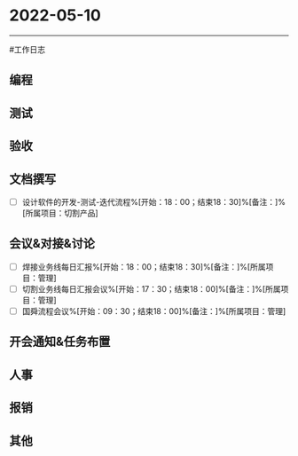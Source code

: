 # 2022-05-10 

---

#工作日志

## 编程



## 测试



## 验收 



## 文档撰写 
- [ ] 设计软件的开发-测试-迭代流程%[开始：18：00；结束18：30]%[备注：]%[所属项目：切割产品]


## 会议&对接&讨论

- [ ] 焊接业务线每日汇报%[开始：18：00；结束18：30]%[备注：]%[所属项目：管理]
- [ ] 切割业务线每日汇报会议%[开始：17：30；结束18：00]%[备注：]%[所属项目：管理]
- [ ] 国舜流程会议%[开始：09：30；结束18：00]%[备注：]%[所属项目：管理]

## 开会通知&任务布置



## 人事



## 报销



## 其他



